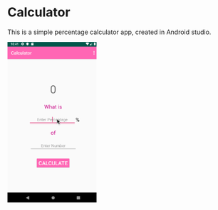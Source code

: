 # Calculator
This is a simple percentage calculator app, created in Android studio.

<img src="https://github.com/jkallini/Calculator/blob/master/calculatorgif.gif?raw=true" width=200><br>
